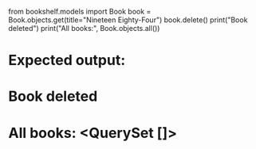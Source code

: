 from bookshelf.models import Book
book = Book.objects.get(title="Nineteen Eighty-Four")
book.delete()
print("Book deleted")
print("All books:", Book.objects.all())
# Expected output:
# Book deleted
# All books: <QuerySet []>
